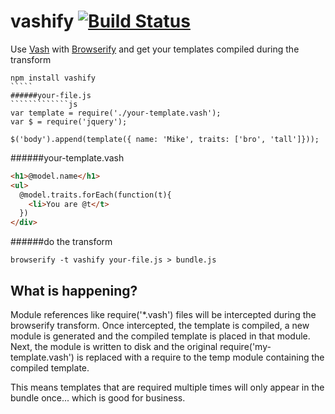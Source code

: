 vashify [![Build Status](https://travis-ci.org/chevett/vashify.png)](https://travis-ci.org/chevett/vashify)
=======

Use [Vash](https://github.com/kirbysayshi/vash) with [Browserify](https://github.com/substack/node-browserify) and get your templates compiled during the transform
``````
npm install vashify
`````
######your-file.js
`````````````js
var template = require('./your-template.vash');
var $ = require('jquery');

$('body').append(template({ name: 'Mike', traits: ['bro', 'tall']}));
```````````````
######your-template.vash
`````````````html
<h1>@model.name</h1>
<ul>
  @model.traits.forEach(function(t){ 
    <li>You are @t</t>
  })
</div>
```````````````
######do the transform
```````````````
browserify -t vashify your-file.js > bundle.js
```````````````


What is happening?
------------------
Module references like require('*.vash') files will be intercepted during the browserify transform.  Once intercepted, the template is compiled, a new module is generated and the compiled template is placed in that module.  Next, the module is written to disk and the original require('my-template.vash') is replaced with a require to the temp module containing the compiled template.

This means templates that are required multiple times will only appear in the bundle once... which is good for business.
